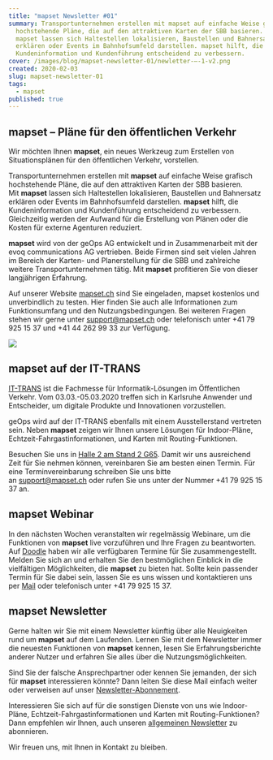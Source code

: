 ```yaml
---
title: "mapset Newsletter #01"
summary: Transportunternehmen erstellen mit mapset auf einfache Weise grafisch
  hochstehende Pläne, die auf den attraktiven Karten der SBB basieren. Mit
  mapset lassen sich Haltestellen lokalisieren, Baustellen und Bahnersatz
  erklären oder Events im Bahnhofsumfeld darstellen. mapset hilft, die
  Kundeninformation und Kundenführung entscheidend zu verbessern.
cover: /images/blog/mapset-newsletter-01/newletter-–-1-v2.png
created: 2020-02-03
slug: mapset-newsletter-01
tags:
  - mapset
published: true
---
```

## mapset – Pläne für den öffentlichen Verkehr

Wir möchten Ihnen **mapset**, ein neues Werkzeug zum Erstellen von Situationsplänen für den öffentlichen Verkehr, vorstellen.

Transportunternehmen erstellen mit **mapset** auf einfache Weise grafisch hochstehende Pläne, die auf den attraktiven Karten der SBB basieren. Mit **mapset** lassen sich Haltestellen lokalisieren, Baustellen und Bahnersatz erklären oder Events im Bahnhofsumfeld darstellen. **mapset** hilft, die Kundeninformation und Kundenführung entscheidend zu verbessern. Gleichzeitig werden der Aufwand für die Erstellung von Plänen oder die Kosten für externe Agenturen reduziert.

**mapset** wird von der geOps AG entwickelt und in Zusammenarbeit mit der evoq communications AG vertrieben. Beide Firmen sind seit vielen Jahren im Bereich der Karten- und Planerstellung für die SBB und zahlreiche weitere Transportunternehmen tätig. Mit **mapset** profitieren Sie von dieser langjährigen Erfahrung.

Auf unserer Website [mapset.ch](https://mapset.ch/) sind Sie eingeladen, mapset kostenlos und unverbindlich zu testen. Hier finden Sie auch alle Informationen zum Funktionsumfang und den Nutzungsbedingungen. Bei weiteren Fragen stehen wir gerne unter [support@mapset.ch](mailto:support@mapset.ch) oder telefonisch unter +41 79 925 15 37 und +41 44 262 99 33 zur Verfügung.

![](/images/blog/mapset-newsletter-01/2c2a746c-4301-4d94-a5ed-c10b2f06dca5.png)

## mapset auf der IT-TRANS

[IT-TRANS](https://www.it-trans.org/de/) ist die Fachmesse für Informatik-Lösungen im Öffentlichen Verkehr. Vom 03.03.-05.03.2020 treffen sich in Karlsruhe Anwender und Entscheider, um digitale Produkte und Innovationen vorzustellen.

geOps wird auf der IT-TRANS ebenfalls mit einem Ausstellerstand vertreten sein. Neben **mapset** zeigen wir Ihnen unsere Lösungen für Indoor-Pläne, Echtzeit-Fahrgastinformationen, und Karten mit Routing-Funktionen.

Besuchen Sie uns in [Halle 2 am Stand 2 G65](https://ausstellerverzeichnis.it-trans.org/vis/v1/de/exhibitors/ittr-m20.63762?oid=14&lang=1). Damit wir uns ausreichend Zeit für Sie nehmen können, vereinbaren Sie am besten einen Termin. Für eine Terminvereinbarung schreiben Sie uns bitte an [support@mapset.ch](mailto:support@mapset.ch) oder rufen Sie uns unter der Nummer +41 79 925 15 37 an.

## mapset Webinar 

In den nächsten Wochen veranstalten wir regelmässig Webinare, um die Funktionen von **mapset** live vorzuführen und Ihre Fragen zu beantworten. Auf [Doodle](https://doodle.com/poll/a8az8x4gyzke2b8p) haben wir alle verfügbaren Termine für Sie zusammengestellt. Melden Sie sich an und erhalten Sie den bestmöglichen Einblick in die vielfältigen Möglichkeiten, die **mapset** zu bieten hat. Sollte kein passender Termin für Sie dabei sein, lassen Sie es uns wissen und kontaktieren uns per [Mail](mailto:support@mapset.ch) oder telefonisch unter +41 79 925 15 37.

## mapset Newsletter

Gerne halten wir Sie mit einem Newsletter künftig über alle Neuigkeiten rund um **mapset** auf dem Laufenden. Lernen Sie mit dem Newsletter immer die neuesten Funktionen von **mapset** kennen, lesen Sie Erfahrungsberichte anderer Nutzer und erfahren Sie alles über die Nutzungsmöglichkeiten.

Sind Sie der falsche Ansprechpartner oder kennen Sie jemanden, der sich für **mapset** interessieren könnte? Dann leiten Sie diese Mail einfach weiter oder verweisen auf unser [Newsletter-Abonnement](http://eepurl.com/gRlRvv).

Interessieren Sie sich auf für die sonstigen Dienste von uns wie Indoor-Pläne, Echtzeit-Fahrgastinformationen und Karten mit Routing-Funktionen? Dann empfehlen wir Ihnen, auch unseren [allgemeinen Newsletter](http://eepurl.com/gRa8sX) zu abonnieren.

Wir freuen uns, mit Ihnen in Kontakt zu bleiben.